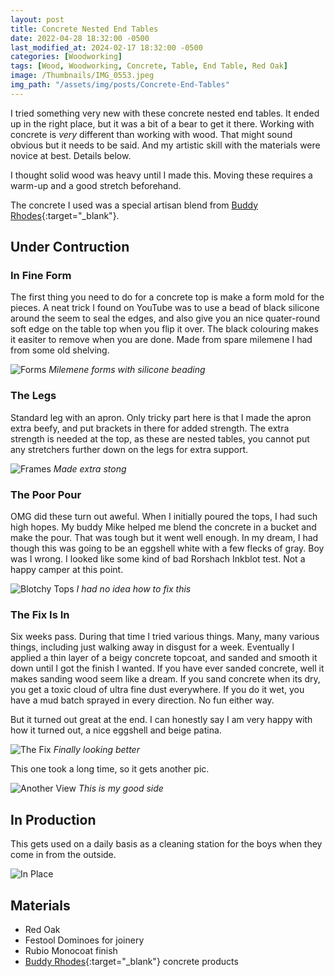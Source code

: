 ```yaml
---
layout: post
title: Concrete Nested End Tables
date: 2022-04-28 18:32:00 -0500
last_modified_at: 2024-02-17 18:32:00 -0500
categories: [Woodworking]
tags: [Wood, Woodworking, Concrete, Table, End Table, Red Oak]
image: /Thumbnails/IMG_0553.jpeg
img_path: "/assets/img/posts/Concrete-End-Tables"
---
```


I tried something very new with these concrete nested end tables.  It ended up in the right place, but it was a bit of a bear to get it there.  Working with concrete is _very_ different than working with wood.  That might sound obvious but it needs to be said.  And my artistic skill with the materials were novice at best.  Details below.

I thought solid wood was heavy until I made this.  Moving these requires a warm-up and a good stretch beforehand.

The concrete I used was a special artisan blend from [Buddy Rhodes]{:target="_blank"}.

## Under Contruction

### In Fine Form

The first thing you need to do for a concrete top is make a form mold for the pieces.  A neat trick I found on YouTube was to use a bead of black silicone around the seem to seal the edges, and also give you an nice quater-round soft edge on the table top when you flip it over.  The black colouring makes it easiter to remove when you are done.  Made from spare milemene I had from some old shelving.

![Forms][Forms]
_Milemene forms with silicone beading_

### The Legs

Standard leg with an apron.  Only tricky part here is that I made the apron extra beefy, and put brackets in there for added strength.  The extra strength is needed at the top, as these are nested tables, you cannot put any stretchers further down on the legs for extra support.

![Frames][Frames]
_Made extra stong_

### The Poor Pour

OMG did these turn out aweful.  When I initially poured the tops, I had such high hopes.  My buddy Mike helped me blend the concrete in a bucket and make the pour.  That was tough but it went well enough.  In my dream, I had though this was going to be an eggshell white with a few flecks of gray.  Boy was I wrong.  I looked like some kind of bad Rorshach Inkblot test.  Not a happy camper at this point.

![Blotchy Tops][Blotchy Tops]
_I had no idea how to fix this_

### The Fix Is In

Six weeks pass.  During that time I tried various things.  Many, many various things, including just walking away in disgust for a week.  Eventually I applied a thin layer of a beigy concrete topcoat, and sanded and smooth it down until I got the finish I wanted.  If you have ever sanded concrete, well it makes sanding wood seem like a dream.  If you sand concrete when its dry, you get a toxic cloud of ultra fine dust everywhere. If you do it wet, you have a mud batch sprayed in every direction.  No fun either way.

But it turned out great at the end.  I can honestly say I am very happy with how it turned out, a nice eggshell and beige patina.

![The Fix][The Fix]
_Finally looking better_

This one took a long time, so it gets another pic.

![Another View][Another View]
_This is my good side_

## In Production

This gets used on a daily basis as a cleaning station for the boys when they come in from the outside.

![In Place][In Place]

## Materials

- Red Oak
- Festool Dominoes for joinery
- Rubio Monocoat finish
- [Buddy Rhodes]{:target="_blank"} concrete products

[Forms]: 20220420_174227.jpeg
[Frames]: 20220420_174306.jpeg
[Blotchy Tops]: 20220503_133849.jpeg
[The Fix]: 20220623_123043.jpeg
[Another View]: 20220623_123128.jpeg
[In Place]: IMG_0553.jpeg
[Buddy Rhodes]: https://www.buddyrhodes.com
